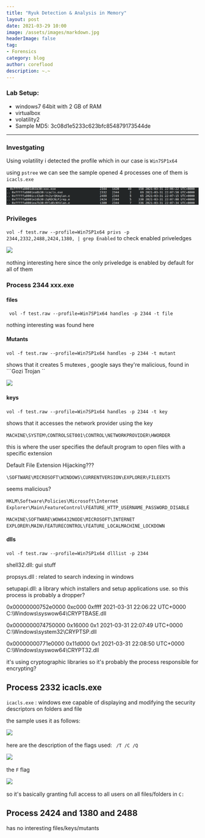 ```yaml
---
title: "Ryuk Detection & Analysis in Memory"
layout: post
date: 2021-03-29 10:00
image: /assets/images/markdown.jpg
headerImage: false
tag:
- Forensics
category: blog
author: coreflood
description: ~.~
---
```


### Lab Setup:
- windows7 64bit with 2 GB of RAM
- virtualbox
- volatility2
- Sample MD5: 3c08d1e5233c623bfc854879173544de

---

### Investgating

Using volatility i detected the profile which in our case is ```Win7SP1x64```

using ```pstree``` we can see the sample opened 4 processes one of them is ```icacls.exe```


![](https://raw.githubusercontent.com/AlyaGomaa/blog/gh-pages/_posts/ryuk/1.png)


### Privileges

``` vol -f test.raw --profile=Win7SP1x64 privs -p 2344,2332,2488,2424,1380, | grep Enabled ``` to check enabled priveledges

![](https://raw.githubusercontent.com/AlyaGomaa/blog/gh-pages/_posts/ryuk/2.png)

nothing interesting here since the only priveledge is enabled by default for all of them 

### Process 2344 xxx.exe

#### files

``` vol -f test.raw --profile=Win7SP1x64 handles -p 2344 -t file```

nothing interesting was found here

#### Mutants

```vol -f test.raw --profile=Win7SP1x64 handles -p 2344 -t mutant```

shows that it creates 5 mutexes , google says they're malicious, found in ```Gozi Trojan `` 

![](https://raw.githubusercontent.com/AlyaGomaa/blog/gh-pages/_posts/ryuk/3.png)

####  keys

```vol -f test.raw --profile=Win7SP1x64 handles -p 2344 -t key```

shows that it accesses the network provider using the key 

```MACHINE\SYSTEM\CONTROLSET001\CONTROL\NETWORKPROVIDER\HWORDER```

this is where the user specifies the default program to open files with a specific extension

Default File Extension Hijacking???

```\SOFTWARE\MICROSOFT\WINDOWS\CURRENTVERSION\EXPLORER\FILEEXTS```

seems malicious?

```HKLM\Software\Policies\Microsoft\Internet Explorer\Main\FeatureControl\FEATURE_HTTP_USERNAME_PASSWORD_DISABLE```


```MACHINE\SOFTWARE\WOW6432NODE\MICROSOFT\INTERNET EXPLORER\MAIN\FEATURECONTROL\FEATURE_LOCALMACHINE_LOCKDOWN```

#### dlls

```vol -f test.raw --profile=Win7SP1x64 dlllist -p 2344 ```

shell32.dll: gui stuff

propsys.dll : related to search indexing in windows

setupapi.dll: a library which installers and setup applications use. so this process is probably a dropper?


0x00000000752e0000             0xc000             0xffff 2021-03-31 22:06:22 UTC+0000   C:\Windows\syswow64\CRYPTBASE.dll

0x0000000074750000            0x16000                0x1 2021-03-31 22:07:49 UTC+0000   C:\Windows\system32\CRYPTSP.dll

0x00000000771e0000           0x11d000                0x1 2021-03-31 22:08:50 UTC+0000   C:\Windows\syswow64\CRYPT32.dll

it's using cryptographic libraries so it's probably the process responsible for encrypting?

## Process 2332 icacls.exe

```icacls.exe``` : windows exe capable of displaying and modifying the security descriptors on folders and file

the sample uses it as follows:

![](https://raw.githubusercontent.com/AlyaGomaa/blog/gh-pages/_posts/ryuk/4.png)

here are the description of the flags used: ``` /T /C /Q```

![](https://raw.githubusercontent.com/AlyaGomaa/blog/gh-pages/_posts/ryuk/5.png)

the ```F``` flag

![](https://raw.githubusercontent.com/AlyaGomaa/blog/gh-pages/_posts/ryuk/6.png)

so it's basically granting full access to all users on all files/folders in ```C:```

## Process 2424 and 1380 and 2488
 has no interesting files/keys/mutants















